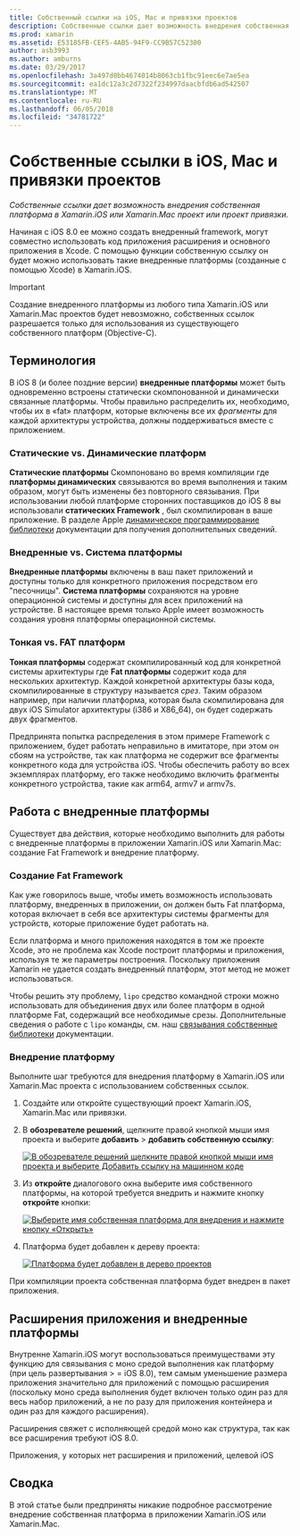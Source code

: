 ```yaml
---
title: Собственный ссылки на iOS, Mac и привязки проектов
description: Собственные ссылки дает возможность внедрения собственная платформа в Xamarin.iOS, Xamarin.Mac или привязки проекта.
ms.prod: xamarin
ms.assetid: E53185FB-CEF5-4AB5-94F9-CC9B57C52300
author: asb3993
ms.author: amburns
ms.date: 03/29/2017
ms.openlocfilehash: 3a497d0bb4674014b8063cb1fbc91eec6e7ae5ea
ms.sourcegitcommit: ea1dc12a3c2d7322f234997daacbfdb6ad542507
ms.translationtype: MT
ms.contentlocale: ru-RU
ms.lasthandoff: 06/05/2018
ms.locfileid: "34781722"
---
```

# <a name="native-references-in-ios-mac-and-bindings-projects"></a>Собственные ссылки в iOS, Mac и привязки проектов

_Собственные ссылки дает возможность внедрения собственная платформа в Xamarin.iOS или Xamarin.Mac проект или проект привязки._

Начиная с iOS 8.0 ее можно создать внедренный framework, могут совместно использовать код приложения расширения и основного приложения в Xcode. С помощью функции собственную ссылку он будет можно использовать такие внедренные платформы (созданные с помощью Xcode) в Xamarin.iOS.
 
> [!IMPORTANT]
> Создание внедренного платформы из любого типа Xamarin.iOS или Xamarin.Mac проектов будет невозможно, собственных ссылок разрешается только для использования из существующего собственного платформ (Objective-C).

<a name="Terminology" />

## <a name="terminology"></a>Терминология

В iOS 8 (и более поздние версии) **внедренные платформы** может быть одновременно встроены статически скомпонованной и динамически связанные платформы. Чтобы правильно распределить их, необходимо, чтобы их в «fat» платформ, которые включены все их _фрагменты_ для каждой архитектуры устройства, должны поддерживаться вместе с приложением.

<a name="Static-vs-Dynamic-Frameworks" />

### <a name="static-vs-dynamic-frameworks"></a>Статические vs. Динамические платформ

**Статические платформы** Скомпоновано во время компиляции где **платформы динамических** связываются во время выполнения и таким образом, могут быть изменены без повторного связывания. При использовании любой платформе сторонних поставщиков до iOS 8 вы использовали **статических Framework** , был скомпилирован в ваше приложение. В разделе Apple [динамическое программирование библиотеки](https://developer.apple.com/library/mac/documentation/DeveloperTools/Conceptual/DynamicLibraries/100-Articles/OverviewOfDynamicLibraries.html#//apple_ref/doc/uid/TP40001873-SW1) документации для получения дополнительных сведений.

<a name="Embedded-vs-System-Frameworks" />

### <a name="embedded-vs-system-frameworks"></a>Внедренные vs. Система платформы

**Внедренные платформы** включены в ваш пакет приложений и доступны только для конкретного приложения посредством его "песочницы". **Система платформы** сохраняются на уровне операционной системы и доступны для всех приложений на устройстве. В настоящее время только Apple имеет возможность создания уровня платформы операционной системы.

<a name="Thin-vs-Fat-Frameworks" />

### <a name="thin-vs-fat-frameworks"></a>Тонкая vs. FAT платформ

**Тонкая платформы** содержат скомпилированный код для конкретной системы архитектуры где **Fat платформы** содержит кода для нескольких архитектур. Каждой конкретной архитектуры базы кода, скомпилированные в структуру называется _срез_. Таким образом например, при наличии платформа, которая была скомпилирована для двух iOS Simulator архитектуры (i386 и X86_64), он будет содержать двух фрагментов.

Предпринята попытка распределения в этом примере Framework с приложением, будет работать неправильно в имитаторе, при этом он сбоям на устройстве, так как платформа не содержит все фрагменты конкретного кода для устройства iOS. Чтобы обеспечить работу во всех экземплярах платформу, его также необходимо включить фрагменты конкретного устройства, такие как arm64, armv7 и armv7s.

<a name="Working-with-Embedded-Frameworks" />

## <a name="working-with-embedded-frameworks"></a>Работа с внедренные платформы

Существует два действия, которые необходимо выполнить для работы с внедренные платформы в приложении Xamarin.iOS или Xamarin.Mac: создание Fat Framework и внедрение платформу.

<a name="Overview" />

### <a name="creating-a-fat-framework"></a>Создание Fat Framework

Как уже говорилось выше, чтобы иметь возможность использовать платформу, внедренных в приложении, он должен быть Fat платформа, которая включает в себя все архитектуры системы фрагменты для устройств, которые приложение будет работать на.

Если платформа и много приложения находятся в том же проекте Xcode, это не проблема как Xcode построит платформы и приложения, используя те же параметры построения. Поскольку приложения Xamarin не удается создать внедренный платформ, этот метод не может использоваться.

Чтобы решить эту проблему, `lipo` средство командной строки можно использовать для объединения двух или более платформ в одной платформе Fat, содержащий все необходимые срезы. Дополнительные сведения о работе с `lipo` команды, см. наш [связывания собственные библиотеки](~/ios/platform/native-interop.md) документации.

<a name="Embedding-a-Framework" />

### <a name="embedding-a-framework"></a>Внедрение платформу

Выполните шаг требуются для внедрения платформу в Xamarin.iOS или Xamarin.Mac проекта с использованием собственных ссылок.

1. Создайте или откройте существующий проект Xamarin.iOS, Xamarin.Mac или привязки.
2. В **обозревателе решений**, щелкните правой кнопкой мыши имя проекта и выберите **добавить** > **добавить собственную ссылку**: 

    [![](native-references-images/ref01.png "В обозревателе решений щелкните правой кнопкой мыши имя проекта и выберите Добавить ссылку на машинном коде")](native-references-images/ref01.png#lightbox)
3. Из **откройте** диалогового окна выберите имя собственного платформы, на которой требуется внедрить и нажмите кнопку **откройте** кнопки: 

    [![](native-references-images/ref02.png "Выберите имя собственная платформа для внедрения и нажмите кнопку «Открыть»")](native-references-images/ref02.png#lightbox)
4. Платформа будет добавлен к дереву проекта: 

    [![](native-references-images/ref03.png "Платформа будет добавлен в дерево проектов")](native-references-images/ref03.png#lightbox)

При компиляции проекта собственная платформа будет внедрен в пакет приложения.

<a name="App-Extensions-and-Embedded-Frameworks" />

## <a name="app-extensions-and-embedded-frameworks"></a>Расширения приложения и внедренные платформы

Внутренне Xamarin.iOS могут воспользоваться преимуществами эту функцию для связывания с моно средой выполнения как платформу (при цель развертывания > = iOS 8.0), тем самым уменьшение размера приложения значительно для приложений с помощью расширения (поскольку моно среда выполнения будет включен только один раз для весь набор приложений, а не по разу для приложения контейнера и один раз для каждого расширения).

Расширения свяжет с исполняющей средой моно как структура, так как все расширения требуют iOS 8.0.

Приложения, у которых нет расширения и приложений, целевой iOS 

<a name="Summary" />

## <a name="summary"></a>Сводка

В этой статье были предприняты никакие подробное рассмотрение внедрение собственная платформа в приложении Xamarin.iOS или Xamarin.Mac.

